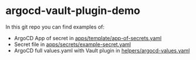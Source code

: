 # argocd-vault-plugin-demo

In this git repo you can find examples of:
- ArgoCD App of secret in [apps/template/app-of-secrets.yaml](https://github.com/dtrdnk/argocd-vault-plugin-demo/blob/master/apps/templates/app-of-secrets.yaml)
- Secret file in [apps/secrets/example-secret.yaml](https://github.com/dtrdnk/argocd-vault-plugin-demo/blob/master/apps/secrets/example-secret.yaml)
- ArgoCD full values.yaml with Vault plugin in [helpers/argocd-values.yaml](https://github.com/dtrdnk/argocd-vault-plugin-demo/blob/master/helpers/argocd-values.yaml)

